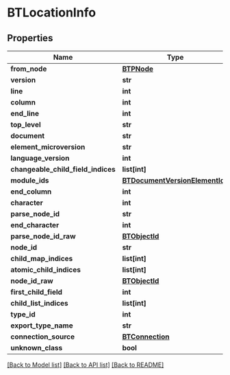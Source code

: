 # BTLocationInfo

## Properties
Name | Type | Description | Notes
------------ | ------------- | ------------- | -------------
**from_node** | [**BTPNode**](BTPNode.md) |  | [optional] 
**version** | **str** |  | [optional] 
**line** | **int** |  | [optional] 
**column** | **int** |  | [optional] 
**end_line** | **int** |  | [optional] 
**top_level** | **str** |  | [optional] 
**document** | **str** |  | [optional] 
**element_microversion** | **str** |  | [optional] 
**language_version** | **int** |  | [optional] 
**changeable_child_field_indices** | **list[int]** |  | [optional] 
**module_ids** | [**BTDocumentVersionElementIds**](BTDocumentVersionElementIds.md) |  | [optional] 
**end_column** | **int** |  | [optional] 
**character** | **int** |  | [optional] 
**parse_node_id** | **str** |  | [optional] 
**end_character** | **int** |  | [optional] 
**parse_node_id_raw** | [**BTObjectId**](BTObjectId.md) |  | [optional] 
**node_id** | **str** |  | [optional] 
**child_map_indices** | **list[int]** |  | [optional] 
**atomic_child_indices** | **list[int]** |  | [optional] 
**node_id_raw** | [**BTObjectId**](BTObjectId.md) |  | [optional] 
**first_child_field** | **int** |  | [optional] 
**child_list_indices** | **list[int]** |  | [optional] 
**type_id** | **int** |  | [optional] 
**export_type_name** | **str** |  | [optional] 
**connection_source** | [**BTConnection**](BTConnection.md) |  | [optional] 
**unknown_class** | **bool** |  | [optional] 

[[Back to Model list]](../README.md#documentation-for-models) [[Back to API list]](../README.md#documentation-for-api-endpoints) [[Back to README]](../README.md)


